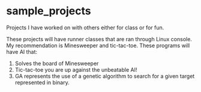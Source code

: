 # sample_projects
Projects I have worked on with others either for class or for fun.

These projects will have runner classes that are ran through Linux console.
My recommendation is Minesweeper and tic-tac-toe. These programs will have AI that:
1. Solves the board of Minesweeper
2. Tic-tac-toe you are up against the unbeatable AI!
3. GA represents the use of a genetic algorithm to search for a given target represented in binary. 
